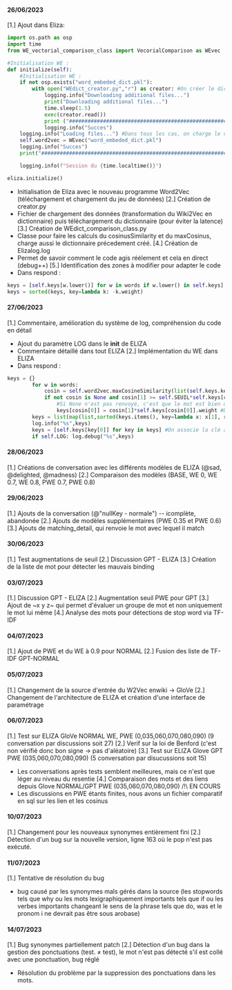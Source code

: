 #### 26/06/2023 ####
[1.] Ajout dans Eliza:
```python
import os.path as osp
import time
from WE_vectorial_comparison_class import VecorialComparison as WEvec

#Initialisation WE : 
def initialize(self):
    #Initialisation WE : 
    if not osp.exists("word_embeded_dict.pkl"):
        with open("WEdict_creator.py","r") as creator: #On créer le dictionnaire s'il n'existe pas
            logging.info("Downloading additional files...")
            print("Downloading additional files...")
            time.sleep(1.5)
            exec(creator.read())
            print ("###############################################################################\n\n###############################################################################") 
            logging.info("Succes")
    logging.info("Loading files...") #Dans tous les cas, on charge le dictionnaire
    self.word2vec = WEvec("word_embeded_dict.pkl") 
    logging.info("Succes")
    print("###############################################################################\n\n###############################################################################") 

    logging.info(f"Session du {time.localtime()}")

eliza.initialize()
```
- Initialisation de Eliza avec le nouveau programme Word2Vec (téléchargement et chargement du jeu de données)
[2.] Création de creator.py
- Fichier de chargement des données (transformation du Wiki2Vec en dictionnaire) puis téléchargement du dictionnaire (pour éviter  la latence)
[3.] Création de WEdict_comparison_class.py
- Classe pour faire les calculs du cosinusSimilarity et du maxCosinus, charge aussi le dictionnaire précedement créé.
[4.] Création de Elizalog.log
- Permet de savoir comment le code agis réélement et cela en direct (debug++)
[5.] Identification des zones à modifier pour adapter le code
- Dans respond : 
```python
keys = [self.keys[w.lower()] for w in words if w.lower() in self.keys]
keys = sorted(keys, key=lambda k: -k.weight)
```
#### 27/06/2023 ####
[1.] Commentaire, amélioration du système de log, compréhension du code en détail
- Ajout du paramètre LOG dans le __init__ de ELIZA
- Commentaire détaillé dans tout ELIZA
[2.] Implémentation du WE dans ELIZA
- Dans respond : 
```python
keys = {}
        for w in words:
            cosin = self.word2vec.maxCosineSimilarity(list(self.keys.keys()),w.lower()) #Pour chaque mot, on calcule le maxCosSim
            if not cosin is None and cosin[1] >= self.SEUIL*self.keys[cosin[0]].weight: 
                #Si None n'est pas renvoyé, c'est que le mot est bien dans le dictionnaire et que le seuil adaptatif est vérifié
                keys[cosin[0]] = cosin[1]*self.keys[cosin[0]].weight #Dans ce cas on enregistre le mot, le poids adapté
        keys = list(map(list,sorted(keys.items(), key=lambda x: x[1], reverse=True))) #Finalement on met en ordre
        log.info("%s",keys)
        keys = [self.keys[key[0]] for key in keys] #On associe la clé à sa clé de classe Key
        if self.LOG: log.debug("%s",keys)
```
#### 28/06/2023 ####
[1.] Créations de conversation avec les différents modèles de ELIZA (@sad, @delighted, @madness)
[2.] Comparaison des modèles (BASE, WE 0, WE 0.7, WE 0.8, PWE 0.7, PWE 0.8)
#### 29/06/2023 ####
[1.] Ajouts de la conversation (@"nullKey - normale") -- icomplète, abandonée
[2.] Ajouts de modèles supplémentaires (PWE 0.35 et PWE 0.6)
[3.] Ajouts de matching_detail, qui renvoie le mot avec lequel il match
#### 30/06/2023 ####
[1.] Test augmentations de seuil
[2.] Discussion GPT - ELIZA
[3.] Création de la liste de mot pour détecter les mauvais binding
#### 03/07/2023 ####
[1.] Discussion GPT - ELIZA
[2.] Augmentation seuil PWE pour GPT
[3.] Ajout de ~x y z~ qui permet d'évaluer un groupe de mot et non uniquement le mot lui même
[4.] Analyse des mots pour détections de stop word via TF-IDF
#### 04/07/2023 ####
[1.] Ajout de PWE et du WE à 0.9 pour NORMAL
[2.] Fusion des liste de TF-IDF GPT-NORMAL
#### 05/07/2023 ####
[1.] Changement de la source d'entrée du W2Vec enwiki -> GloVe
[2.] Changement de l'architecture de ELIZA et création d'une interface de paramétrage
#### 06/07/2023 ####
[1.] Test sur ELIZA GloVe NORMAL WE, PWE (0,035,060,070,080,090) (9 conversation par discussions soit 27)
[2.] Verif sur la loi de Benford (c'est non vérifié donc bon signe -> pas d'aléatoire)
[3.] Test sur ELIZA Glove GPT PWE (035,060,070,080,090) (5 conversation par disucussions soit 15)
- Les conversations après tests semblent meilleures, mais ce n'est que léger au niveau du resentie 
[4.] Comparaison des mots et des liens depuis Glove NORMAL/GPT PWE (035,060,070,080,090) /!\ EN COURS
- Les discussions en PWE étants finites, nous avons un fichier comparatif en sql sur les lien et les cosinus
#### 10/07/2023 ####
[1.] Changement pour les nouveaux synonymes entièrement fini
[2.] Détection d'un bug sur la nouvelle version, ligne 163 où le pop n'est pas exécuté.
#### 11/07/2023 ####
[1.] Tentative de résolution du bug
- bug causé par les synonymes mals gérés dans la source (les stopwords tels que why ou les mots lexigraphiquement importants tels que if ou les verbes importants changeant le sens de la phrase tels que do, was et le pronom i ne devrait pas être sous arobase)
#### 14/07/2023 ####
[1.] Bug synonymes partiellement patch
[2.] Détection d'un bug dans la gestion des ponctuations (test. ≠ test), le mot n'est pas détecté s'il est collé avec une ponctuation, bug réglé
- Résolution du problème par la suppression des ponctuations dans les mots.